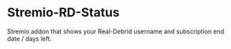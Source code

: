 # Stremio-RD-Status
Stremio addon that shows your Real-Debrid username and subscription end date / days left.
